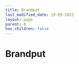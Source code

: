 ```yaml
---
title: Brandput
last_modified_date: 19-09-2023
layout: page
parent: B
has_children: false
---
```


Brandput
========

